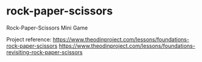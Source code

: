 # rock-paper-scissors
Rock-Paper-Scissors Mini Game

Project reference:
https://www.theodinproject.com/lessons/foundations-rock-paper-scissors
https://www.theodinproject.com/lessons/foundations-revisiting-rock-paper-scissors
